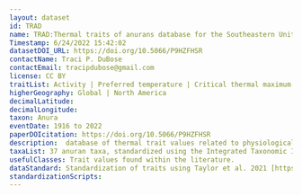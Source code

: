 ```yaml
---
layout: dataset
id: TRAD
name: TRAD:Thermal traits of anurans database for the Southeastern United States
Timestamp: 6/24/2022 15:42:02
datasetDOI_URL: https://doi.org/10.5066/P9HZFHSR
contactName: Traci P. DuBose
contactEmail: tracipdubose@gmail.com 
license: CC BY
traitList: Activity | Preferred temperature | Critical thermal maximum | Critical thermal minimum | Mass | Emergence temperature | Basking temperature | Maximum foraging temperature | Minimum foraging temperature
higherGeography: Global | North America
decimalLatitude: 
decimalLongitude: 
taxon: Anura
eventDate: 1916 to 2022
paperDOIcitation: https://doi.org/10.5066/P9HZFHSR
description:  database of thermal trait values related to physiological (critical thermal minima and maxima, preferred temperature, mass) and behavioral thermoregulation (activity period, retreat emergence temperature, basking temperature, foraging temperature minimum and maximum) for 40 anuran species found within the southeastern United States.
taxaList: 37 anuran taxa, standardized using the Integrated Taxonomic Information System
usefulClasses: Trait values found within the literature.
dataStandard: Standardization of traits using Taylor et al. 2021 [https://doi.org/10.1002/jez.2396]
standardizationScripts: 
---
```

